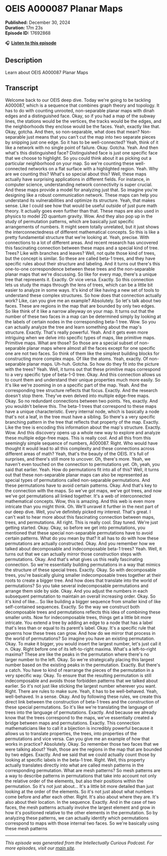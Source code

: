 # OEIS A000087 Planar Maps

**Published:** December 30, 2024  
**Duration:** 17m 23s  
**Episode ID:** 17692868

🎧 **[Listen to this episode](https://intellectuallycurious.buzzsprout.com/2529712/episodes/17692868-oeis-a000087-planar-maps)**

## Description

Learn about OEIS A000087 Planar Maps

## Transcript

Welcome back to our OEIS deep dive. Today we're going to be tackling A000087, which is a sequence that combines graph theory and topology. It has to do with counting unrooted, non-separable planar maps with dinah edges and a distinguished face. Okay, so if you had a map of the subway lines, the stations would be the vertices, the tracks would be the edges, and the neighborhoods they enclose would be the faces. Yeah, exactly like that. Okay, gotcha. And then, so non-separable, what does that mean? Non-separable just means that you can't cut the map into two separate pieces by snipping just one edge. So it has to be well-connected? Yeah, think of it like a network with no single point of failure. Okay. Gotcha. Yeah. And then what's this distinguished face? Distinguished face is just one specific face that we choose to highlight. So you could think about it as picking out a particular neighborhood on your map. So we're counting these well-connected networks on a flat surface with a highlighted region. Yeah. Why are we counting this? What's so special about this? Well, these maps actually have surprising applications in different fields. For instance, in computer science, understanding network connectivity is super crucial. And these maps provide a model for analyzing just that. So imagine you're designing like a robust communication network. These maps can help you understand its vulnerabilities and optimize its structure. Yeah, that makes sense. Like I could see how that would be useful outside of just pure math theory. It actually goes even further than that. These maps are also used in physics to model 2D quantum gravity. Wow. And they also pop up in the study of permutation patterns, which are basically just specific arrangements of numbers. It might seem totally unrelated, but it just shows the interconnectedness of different mathematical concepts. So this is like a pretty fundamental structure that we're looking at. Yeah, precise. With connections to a lot of different areas. And recent research has uncovered this fascinating connection between these maps and a special kind of tree. Trees? Like with branches and leaves? Well, not quite those kind of trees, but the concept is similar. So these are called beta-1 trees, and they have specific rules about their structure and labeling. And it turns out there's this one-to-one correspondence between these trees and the non-separable planar maps that we're discussing. So like for every map, there's a unique tree that represents it. Exactly. Or vice versa. Exactly. So this connection lets us study the maps through the lens of trees, which can be a little bit easier to analyze in some ways. It's kind of like having a new set of tools to understand these complex structures. So how does that connection actually work? Like, can you give me an example? Absolutely. So let's talk about two faces. These are regions in the map that are bounded by only two edges. So like think of it like a narrow alleyway on your map. It turns out that the number of these two faces in a map can be determined simply by looking at the labels of certain nodes in the corresponding beta-1 tree. Wow. So you can actually analyze the tree and learn something about the map's structure. Exactly. That's really powerful. Yeah. And it gets even more intriguing when we delve into specific types of maps, like primitive maps. Primitive maps. What are those? So those are a special subset of non-separable planar maps where almost all the faces except for one specific one are not two faces. So think of them like the simplest building blocks for constructing more complex maps. Of like the atoms. Yeah, exactly. Of non-separable planar maps. Uh-huh. Gotcha. So how do they fit into the picture with the trees? Yeah. Well, it turns out that these primitive maps correspond to a very specific type of beta-1-0 tree. Okay. And this connection allows us to count them and understand their unique properties much more easily. So it's like we're zooming in on a specific part of the map. Yeah. And the corresponding tree structure reflects that focus. Exactly. And the research doesn't stop there. They've even delved into multiple edge-free maps. Okay. So no redundant connections between two points. Yes, exactly. And you wouldn't believe this. The beta-1 trees that correspond to these maps have a unique characteristic. Every internal node, which is basically a node that's not a leaf, in the tree must have a sibling. So there's a very specific branching pattern in the tree that reflects that property of the map. Exactly. Like the tree is encoding this information about the map's structure. Exactly. Wow. And this discovery opens up a whole new way to explore and analyze these multiple edge-free maps. This is really cool. And all this from this seemingly simple sequence of numbers, A000087. Right. Who would have thought it would lead to all this complexity and these connections across different areas of math? Yeah, that's the beauty of the OEIS. It's full of surprises, and there's still more to uncover. Oh, there's more. Yeah, we haven't even touched on the connection to permutations yet. Oh, yeah, you said that earlier. Yeah. How do permutations fit into all of this? Well, it turns out that these non-separable planar maps can also be represented as special types of permutations called non-separable permutations. And these permutations have to avoid certain patterns. Okay. And that's key to the connection with the maps. So we've got maps, we've got trees, and now we've got permutations all linked together. It's a web of interconnected mathematical concepts. Wow, this is amazing. And this web is even more intricate than you might think. Oh. We'll unravel it further in the next part of our deep dive. Well, you've definitely picked my interest. That's great. I can't wait to hear more about this fascinating connection between maps, trees, and permutations. All right. This is really cool. Stay tuned. We're just getting started. Okay. Okay, so before we get into permutations, you mentioned that these special non-separable permutations have to avoid certain patterns. What do you mean by that? It all has to do with how these permutations are actually constructed. Okay. And you remember how we talked about decomposable and indecomposable beta-1 trees? Yeah. Well, it turns out that we can actually mirror those construction steps with permutations. Okay. And that's what gives us this really fascinating connection. So we're essentially building permutations in a way that mimics the structure of these special trees. Exactly. Okay. So with decomposable trees, you're basically gluing smaller indecomposable trees together at their roots to create a bigger tree. And how does that translate into the world of permutations? So you take several indecomposable permutations and arrange them side by side. Okay. And you adjust the numbers in each subsequent permutation to maintain an overall increasing order. Okay. So it's kind of like... So like building a bigger sequence from smaller kind of like self-contained sequences. Exactly. So the way we construct both decomposable trees and permutations reflects this idea of combining these smaller units. Now for indecomposable trees, things get a little bit more intricate. You extend a tree by adding an edge to a node that has a label that's less than or equal to its parent's label. Okay. It's a specific rule that governs how these trees can grow. And how do we mirror that process in the world of permutations? So imagine you have an existing permutation. Okay. To make it bigger, you would insert the largest number, let's just call it n. Okay. Right before one of its left-to-right maxima. What's a left-to-right maxima? These are like the peaks in the permutation where there's no larger number to the left. Okay. So we're strategically placing this largest number based on the existing peaks in the permutation. Exactly. But there's a catch. You have to kind of rearrange the pieces of the permutation in a very specific way. Okay. To ensure that the resulting permutation is still indecomposable and avoids those forbidden patterns that we talked about earlier. So it's not just like sticking the largest number wherever you want. Right. There are rules to make sure. Yeah, it has to be well-behaved. Yeah, well-behaved. In a sense. Okay. And by following these rules, we create this direct link between the construction of beta-1 trees and the construction of these special permutations. So it's like we're translating the language of trees into the language of permutations. Exactly. And because we already know that the trees correspond to the maps, we've essentially created a bridge between maps and permutations. Exactly. This connection mathematicians like to call it a bijection is incredibly powerful because it allows us to translate properties, the trees, into properties of the permutations and vice versa. Can you give me an example of how that works in practice? Absolutely. Okay. So remember those two faces that we were talking about? Yeah, those are the regions in the map that are bounded by two edges. Exactly. And we said that we could actually count those by looking at specific labels in the beta-1 tree. Right. Well, this property actually translates directly into what are called mesh patterns in the corresponding permutation. What are mesh patterns? So mesh patterns are a way to describe patterns in permutations that take into account not only the relative order of the elements, but also their positions within the permutation. So it's not just about... It's a little bit more detailed than just looking at the order of the elements. So it's not just about what numbers come before and after each other. Right. It's also about where they are. It's also about their location. In the sequence. Exactly. And in the case of two faces, the mesh patterns actually involve the largest element and grow in how it's positioned relative to the other elements in the permutation. So by analyzing these patterns, we can actually identify which permutations correspond to maps with those internal two faces. So we're basically using these mesh patterns

---
*This episode was generated from the Intellectually Curious Podcast. For more episodes, visit our [main site](https://intellectuallycurious.buzzsprout.com).*
